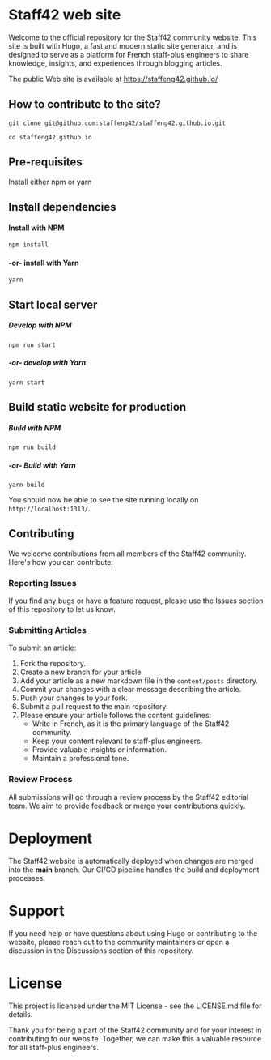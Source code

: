 # Staff42 web site

Welcome to the official repository for the Staff42 community website. This site is built with Hugo, a fast and modern static site generator, and is designed to serve as a platform for French staff-plus engineers to share knowledge, insights, and experiences through blogging articles.

The public Web site is available at https://staffeng42.github.io/

## How to contribute to the site?

```git clone git@github.com:staffeng42/staffeng42.github.io.git```

```cd staffeng42.github.io```

## Pre-requisites

Install either npm or yarn

## Install dependencies
#### Install with NPM
`npm install`
#### -or- install with Yarn
`yarn`

## Start local server
##### Develop with NPM
`npm run start`
##### -or- develop with Yarn
`yarn start`

## Build static website for production
##### Build with NPM
`npm run build`
##### -or- Build with Yarn
`yarn build`


You should now be able to see the site running locally on `http://localhost:1313/`.

## Contributing
We welcome contributions from all members of the Staff42 community. Here's how you can contribute:

### Reporting Issues
If you find any bugs or have a feature request, please use the Issues section of this repository to let us know.

### Submitting Articles
To submit an article:

1. Fork the repository.
2. Create a new branch for your article.
3. Add your article as a new markdown file in the `content/posts` directory.
4. Commit your changes with a clear message describing the article.
5. Push your changes to your fork.
6. Submit a pull request to the main repository.
7. Please ensure your article follows the content guidelines:
   - Write in French, as it is the primary language of the Staff42 community.
   - Keep your content relevant to staff-plus engineers.
   - Provide valuable insights or information.
   - Maintain a professional tone.

### Review Process
All submissions will go through a review process by the Staff42 editorial team. We aim to provide feedback or merge your contributions quickly.

# Deployment
The Staff42 website is automatically deployed when changes are merged into the **main** branch. Our CI/CD pipeline handles the build and deployment processes.

# Support
If you need help or have questions about using Hugo or contributing to the website, please reach out to the community maintainers or open a discussion in the Discussions section of this repository.

# License
This project is licensed under the MIT License - see the LICENSE.md file for details.

Thank you for being a part of the Staff42 community and for your interest in contributing to our website. Together, we can make this a valuable resource for all staff-plus engineers.